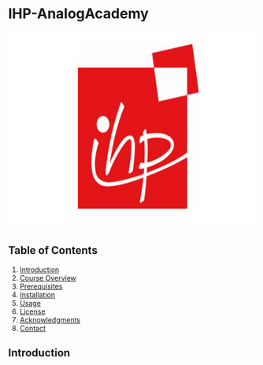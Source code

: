 # IHP-AnalogAcademy
<p align="center">
  <img src="media/ihp-logo.jpg"  width="600" height="400" />
</p>


## Table of Contents
1. [Introduction](#introduction)
2. [Course Overview](#course-overview)
3. [Prerequisites](#prerequisites)
4. [Installation](#installation)
5. [Usage](#usage)
7. [License](#license)
8. [Acknowledgments](#acknowledgments)
9. [Contact](#contact)

## Introduction

 
